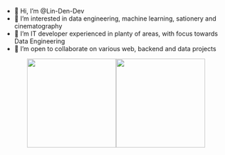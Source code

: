- 👋 Hi, I’m @Lin-Den-Dev
- 👀 I’m interested in data engineering, machine learning, sationery and cinematography
- 🌱 I’m IT developer experienced in planty of areas, with focus towards Data Engineering
- 💞️ I’m open to collaborate on various web, backend and data projects


<!---
ClipLee/ClipLee is a ✨ special ✨ repository because its `README.md` (this file) appears on your GitHub profile.
You can click the Preview link to take a look at your changes.
--->


<div style="display: flex; justify-content: center;">
  <a href="https://github.com/Lin-Den-Dev/">
    <img height=200 align="center" src="https://github-readme-stats.vercel.app/api?username=Lin-Den-Dev" />
  </a>
  <a href="https://github.com/Lin-Den-Dev/">
    <img height=200 align="center" src="https://github-readme-stats.vercel.app/api/top-langs?username=Lin-Den-Dev&layout=compact&langs_count=8&card_width=320&hide=jupyter%20notebook" />
  </a>
</div>
